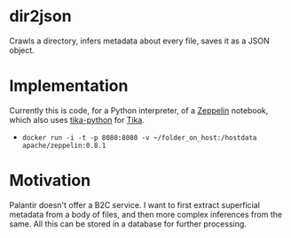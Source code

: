 # dir2json
Crawls a directory, infers metadata about every file, saves it as a JSON object.

# Implementation
Currently this is code, for a Python interpreter, of a [Zeppelin](https://zeppelin.apache.org/) notebook, which also uses [tika-python](https://github.com/chrismattmann/tika-python) for [Tika](https://tika.apache.org/).
- `docker run -i -t -p 8080:8080 -v ~/folder_on_host:/hostdata apache/zeppelin:0.8.1`

# Motivation
Palantir doesn't offer a B2C service. I want to first extract superficial metadata from a body of files, and then more complex inferences from the same. All this can be stored in a database for further processing.
